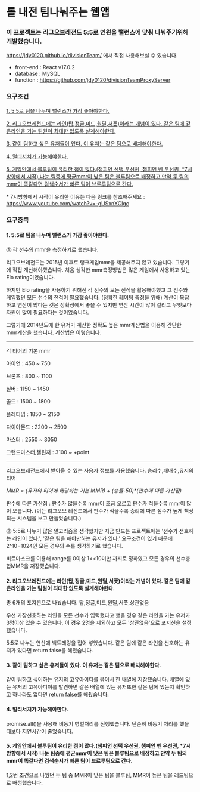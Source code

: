 # 롤 내전 팀나눠주는 웹앱

### 이 프로젝트는 리그오브레전드 5:5로 인원을 밸런스에 맞춰 나눠주기위해 개발했습니다.

https://jdy0120.github.io/divisionTeam/ 에서 직접 사용해보실 수 있습니다.

- front-end : React v17.0.2
- database : MySQL
- function : https://github.com/jdy0120/divisionTeamProxyServer

### 요구조건

[1. 5:5로 팀을 나누며 밸런스가 가장 좋아야한다.](#1-55로-팀을-나누며-밸런스가-가장-좋아야한다)

[2. 리그오브레전드에는 라인(탑,정글,미드,원딜,서폿)이라는 개념이 있다. 같은 팀에 같은라인을 가는 팀원이 최대한 없도록 설계해야한다.](#2-리그오브레전드에는-라인탑정글미드원딜서폿이라는-개념이-있다-같은-팀에-같은라인을-가는-팀원이-최대한-없도록-설계해야한다)

[3. 같이 팀하고 싶은 유저들이 있다. 이 유저는 같은 팀으로 배치해야한다.](#3-같이-팀하고-싶은-유저들이-있다-이-유저는-같은-팀으로-배치해야한다)

[4. 멀티서치가 가능해야한다.](#4-멀티서치가-가능해야한다)

[5. 게임안에서 블루팀이 유리한 점이 많다.(챔피언 선택 우선권, 챔피언 벤 우선권, \*7시방향에서 시작) 나눈 팀중에 평균mmr이 낮은 팀은 블루팀으로 배정하고 만약 두 팀의 mmr이 똑같다면 검색순서가 빠른 팀이 브르루팀으로 간다.](#5-게임안에서-블루팀이-유리한-점이-많다챔피언-선택-우선권-챔피언-벤-우선권-7시방향에서-시작-나눈-팀중에-평균mmr이-낮은-팀은-블루팀으로-배정하고-만약-두-팀의-mmr이-똑같다면-검색순서가-빠른-팀이-브르루팀으로-간다)

\* 7시방향에서 시작이 유리한 이유는 다음 링크를 참조해주세요 : https://www.youtube.com/watch?v=-gUSxnXClgc

### 요구충족

#### 1. 5:5로 팀을 나누며 밸런스가 가장 좋아야한다.

⓵ 각 선수의 mmr을 측정하기로 했습니다.

리그오브레전드는 2015년 이후로 랭크게임mmr을 제공해주지 않고 있습니다.
그렇기에 직접 계산해야했습니다.
처음 생각한 mmr측정방법은 많은 게임에서 사용하고 있는 Elo rating이었습니다.

하지만 Elo rating을 사용하기 위해선 각 선수의 모든 전적을 활용해야했고 그 선수와 게임했던 모든 선수의 전적이 필요했습니다. (정확한 레이팅 측정을 위해)
계산이 복잡하고 연산이 많다는 것은 정확성에서 좋을 수 있지만 연산 시간이 많이 걸리고 무엇보다 자원이 많이 필요하다는 것이었습니다.

그렇기에 2014년도에 한 유저가 계산한 정확도 높은 mmr계산법을 이용해 간단한 mmr계산을 했습니다.
계산법은 이렇습니다.

---

각 티어의 기본 mmr

아이언 : 450 ~ 750

브론즈 : 800 ~ 1100

실버 : 1150 ~ 1450

골드 : 1500 ~ 1800

플레티넘 : 1850 ~ 2150

다이아몬드 : 2200 ~ 2500

마스터 : 2550 ~ 3050

그랜드마스터,챌린저 : 3100 ~ +point

---

리그오브레전드에서 받아올 수 있는 사용자 정보를 사용했습니다. 승리수,패배수,유저의 티어

_MMR = (유저의 티어에 해당하는 기본 MMR) + (승률-50)\*(판수에 따른 가산점)_

판수에 따른 가산점 : 판수가 많을수록 mmr이 조금 오르고 판수가 적을수록 mmr이 많이 오릅니다.
(이는 리그오브 레전드에서 판수가 적을수록 승리에 따른 점수가 높게 책정되는 시스템을 보고 만들었습니다.)

⓶ 5:5로 나누기
많은 알고리즘을 생각했지만 지금 만드는 프로젝트에는 '선수가 선호하는 라인이 있다.', '같은 팀을 해야만하는 유저가 있다.' 요구조건이 있기 때문에 2^10=1024인 모든 경우의 수를 생각하기로 했습니다.

비트마스크를 이용해 range를 0이상 1<<10미만 까지로 정하였고 모든 경우의 선수총합MMR을 저장했습니다.

#### 2. 리그오브레전드에는 라인(탑,정글,미드,원딜,서폿)이라는 개념이 있다. 같은 팀에 같은라인을 가는 팀원이 최대한 없도록 설계해야한다.

총 6개의 포지션으로 나눴습니다. 탑,정글,미드,원딜,서폿,상관없음

우선 가장선호하는 라인을 모든 선수가 입력했다고 했을 경우 같은 라인을 가는 유저가 3명이상 있을 수 있습니다.
이 경우 2명을 제외하고 모두 '상관없음'으로 포지션을 설정했습니다.

5:5로 나누는 연산에 백트래킹을 집어 넣었습니다.
같은 팀에 같은 라인을 선호하는 유저가 있다면 return false를 해줬습니다.

#### 3. 같이 팀하고 싶은 유저들이 있다. 이 유저는 같은 팀으로 배치해야한다.

같이 팀하고 싶어하는 유저의 고유아이디를 묶어서 한 배열에 저장했습니다.
배열에 있는 유저의 고유아디이를 발견하면 같은 배열에 있는 유저또한 같은 팀에 있는지 확인하고 하나라도 없다면 return false를 해줬습니다.

#### 4. 멀티서치가 가능해야한다.

promise.all()을 사용해 비동기 병렬처리를 진행했습니다. 단순히 비동기 처리를 했을 때보다 지연시간이 줄었습니다.

#### 5. 게임안에서 블루팀이 유리한 점이 많다.(챔피언 선택 우선권, 챔피언 벤 우선권, \*7시방향에서 시작) 나눈 팀중에 평균mmr이 낮은 팀은 블루팀으로 배정하고 만약 두 팀의 mmr이 똑같다면 검색순서가 빠른 팀이 브르루팀으로 간다.

1,2번 조건으로 나눴던 두 팀 중 MMR이 낮은 팀을 블루팀, MMR이 높은 팀을 레드팀으로 배정했습니다.
